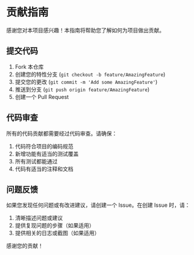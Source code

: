 # 贡献指南

感谢您对本项目感兴趣！本指南将帮助您了解如何为项目做出贡献。


## 提交代码

1. Fork 本仓库
2. 创建您的特性分支 (`git checkout -b feature/AmazingFeature`)
3. 提交您的更改 (`git commit -m 'Add some AmazingFeature'`)
4. 推送到分支 (`git push origin feature/AmazingFeature`)
5. 创建一个 Pull Request

## 代码审查

所有的代码贡献都需要经过代码审查。请确保：

1. 代码符合项目的编码规范
2. 新增功能有适当的测试覆盖
3. 所有测试都能通过
4. 代码有适当的注释和文档

## 问题反馈

如果您发现任何问题或有改进建议，请创建一个 Issue。在创建 Issue 时，请：

1. 清晰描述问题或建议
2. 提供复现问题的步骤（如果适用）
3. 提供相关的日志或截图（如果适用）

感谢您的贡献！ 
